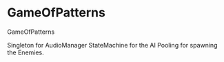 # GameOfPatterns
GameOfPatterns

Singleton for AudioManager
StateMachine for the AI
Pooling for spawning the Enemies.
